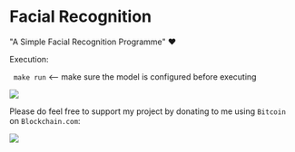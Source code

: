 
# Facial Recognition

"A Simple Facial Recognition Programme" ❤️

Execution:

``` make run``` <-- make sure the model is configured before executing


[![](https://github.com/johnmelodyme/FacialRecognition/blob/master/screens/screen.png)](http://www.youtube.com/watch?v=hYVFFeeb9rE "Click The Image To Watch The Demo in Youtube")


Please do feel free to support my project by donating to me using ```Bitcoin``` on ```Blockchain.com```:


[![](https://github.com/johnmelodyme/ComputerVision/blob/master/assets/myBTC.jpg)](bitcoin://1KAjFhCoJ7F7gNtPb8sYGrKN5g1W45wCSq?amount=0.00085505 "Click To Donate")
